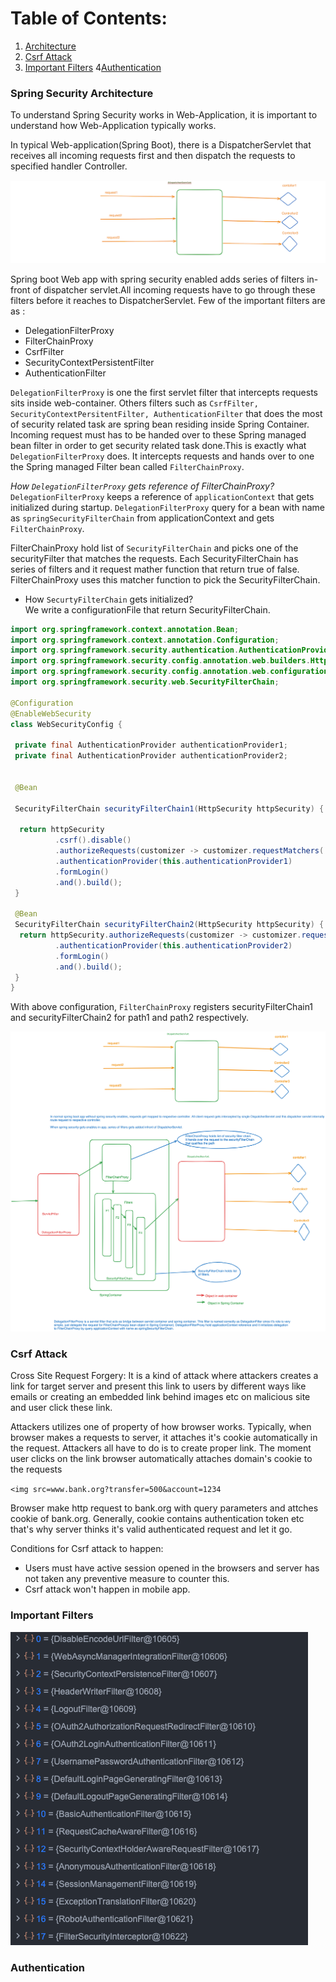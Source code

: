 # Table of Contents:
1. [Architecture](#spring-security-architecture)
2. [Csrf Attack](#csrf-attack)
3. [Important Filters](#important-filters)
4[Authentication](#authentication)

### Spring Security Architecture
 To understand Spring Security works in Web-Application, it is important to understand how Web-Application
typically works.

In typical Web-application(Spring Boot), there is a DispatcherServlet that receives all incoming requests  first
and then dispatch the requests to specified handler Controller.

<img src="./assets/Screenshot.png"/> 

Spring boot Web app with spring security enabled adds series of filters in-front of dispatcher servlet.All incoming
requests have to go through these filters before it reaches to DispatcherServlet. Few of the important filters are as :

* DelegationFilterProxy
* FilterChainProxy
* CsrfFilter
* SecurityContextPersistentFilter
* AuthenticationFilter


```DelegationFilterProxy``` is one the first servlet filter that intercepts requests sits inside web-container. Others filters such as
`CsrfFilter, SecurityContextPersitentFilter, AuthenticationFilter` that does the most of security related task
are spring bean residing inside Spring Container. Incoming request must has to be handed over
to these Spring managed bean filter in order to get security related task done.This is exactly what `DelegationFilterProxy` does. It intercepts requests and hands over to
one the Spring managed Filter bean called `FilterChainProxy`. <br>

*How `DelegationFilterProxy` gets reference of FilterChainProxy?* </br>
`DelegationFilterProxy`  keeps a reference of `applicationContext` that gets initialized during startup. `DelegationFilterProxy`
query for a bean with name as `springSecurityFilterChain` from applicationContext and gets `FilterChainProxy`.</br>

FilterChainProxy hold list of `SecurityFilterChain` and picks one of the securityFilter that matches the requests. Each SecurityFilterChain
has series of filters and it request mather function that return true of false. FilterChainProxy uses this matcher function
to pick the SecurityFilterChain.

* How `SecurtyFilterChain` gets initialized? </br>
 We write a configurationFile that return SecurityFilterChain.<br>

```java
import org.springframework.context.annotation.Bean;
import org.springframework.context.annotation.Configuration;
import org.springframework.security.authentication.AuthenticationProvider;
import org.springframework.security.config.annotation.web.builders.HttpSecurity;
import org.springframework.security.config.annotation.web.configuration.EnableWebSecurity;
import org.springframework.security.web.SecurityFilterChain;

@Configuration
@EnableWebSecurity
class WebSecurityConfig {

 private final AuthenticationProvider authenticationProvider1;
 private final AuthenticationProvider authenticationProvider2;
 

 @Bean

 SecurityFilterChain securityFilterChain1(HttpSecurity httpSecurity) {

  return httpSecurity
          .csrf().disable()
          .authorizeRequests(customizer -> customizer.requestMatchers('path1').fullyAuthenticated())
          .authenticationProvider(this.authenticationProvider1)
          .formLogin()
          .and().build();
 }

 @Bean
 SecurityFilterChain securityFilterChain2(HttpSecurity httpSecurity) {
  return httpSecurity.authorizeRequests(customizer -> customizer.requestMatchers("/path2").fullyAuthenticated())
          .authenticationProvider(this.authenticationProvider2)
          .formLogin()
          .and().build();
 }
}
```

With above configuration, `FilterChainProxy` registers securityFilterChain1 and securityFilterChain2 for path1 and path2 respectively.

<img src="./assets/spring-security-architecture.png">

### Csrf Attack
Cross Site Request Forgery: It is a kind of attack where attackers creates a link for target server and present this link
to users by different ways like emails or creating an embedded link behind images etc on malicious site and user click these link.

Attackers utilizes one of property of how browser works. Typically, when browser makes a requests to server, it
attaches it's cookie automatically in the request. Attackers all have to do is to create proper link. The moment user clicks
on the link browser automatically attaches domain's cookie to the requests

`<img src=www.bank.org?transfer=500&account=1234`

Browser make http request to bank.org with query parameters and attches cookie of bank.org. Generally, cookie contains
authentication token etc that's why server thinks it's valid authenticated request and let it go.

Conditions for Csrf attack to happen: 
* Users must have active session opened in the browsers and server has not taken any preventive measure to counter this.
* Csrf attack won't happen in mobile app.

### Important Filters
<img src="./assets/filters.png"/> 


### Authentication

